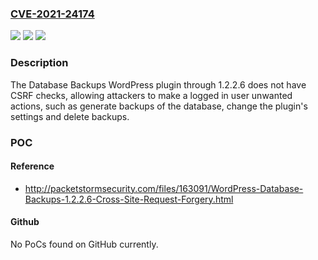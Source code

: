 ### [CVE-2021-24174](https://cve.mitre.org/cgi-bin/cvename.cgi?name=CVE-2021-24174)
![](https://img.shields.io/static/v1?label=Product&message=Database%20Backups&color=blue)
![](https://img.shields.io/static/v1?label=Version&message=1.2.2.6%3C%3D%201.2.2.6%20&color=brighgreen)
![](https://img.shields.io/static/v1?label=Vulnerability&message=CWE-352%20Cross-Site%20Request%20Forgery%20(CSRF)&color=brighgreen)

### Description

The Database Backups WordPress plugin through 1.2.2.6 does not have CSRF checks, allowing attackers to make a logged in user unwanted actions, such as generate backups of the database, change the plugin's settings and delete backups.

### POC

#### Reference
- http://packetstormsecurity.com/files/163091/WordPress-Database-Backups-1.2.2.6-Cross-Site-Request-Forgery.html

#### Github
No PoCs found on GitHub currently.

